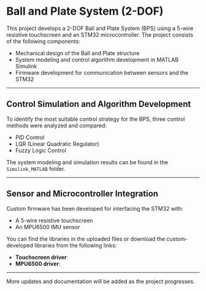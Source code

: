 # Ball and Plate System (2-DOF)

This project develops a 2-DOF Ball and Plate System (BPS) using a 5-wire resistive touchscreen and an STM32 microcontroller. The project consists of the following components:

- Mechanical design of the Ball and Plate structure
- System modeling and control algorithm development in MATLAB Simulink
- Firmware development for communication between sensors and the STM32

---

## Control Simulation and Algorithm Development

To identify the most suitable control strategy for the BPS, three control methods were analyzed and compared:

- PID Control
- LQR (Linear Quadratic Regulator)
- Fuzzy Logic Control

The system modeling and simulation results can be found in the `Simulink_MATLAB` folder.

---

## Sensor and Microcontroller Integration

Custom firmware has been developed for interfacing the STM32 with:

- A 5-wire resistive touchscreen
- An MPU6500 IMU sensor

You can find the libraries in the uploaded files or download the custom-developed libraries from the following links:

- **Touchscreen driver**: 
- **MPU6500 driver**: 

---

More updates and documentation will be added as the project progresses.

